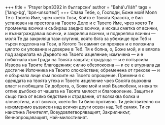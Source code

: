 +++
title = 'Prayer bpn3392 in български'
author = "Bahá'u'lláh"
tags = ['lang-bg', 'bpn-unsorted']
+++
Слава Тебе, о, Господи, Боже мой! Моля Те с Твоето Име, чрез което Този, Който е Твоята Красота, е бил установен на престола на Твоето Дело и с Твоето Име, чрез което Ти променяш всички и събираш заедно всички, и искаш сметка от всички, и възнаграждаваш всички, и закриляш всички, и подкрепяш всички — моля Те да закриляш тази слугиня, която бяга за убежище при Теб и търси подслона на Този, в Когото Ти самият си проявен и е положила цялото си упование и доверие в Теб.
Тя е болна, о, Боже мой, и е влязла под закрилата на Дървото на Твоето изцеление; измъчена — и е побягнала към Града на Твоята защита; страдаща — и е потърсила Извора на Твоите благодеяния; силно обезпокоена — и се е втурнала да достигне Източника на Твоето спокойствие; обременена от грехове — и е обърнала лице към покоите на Твоето опрощение.
Премени я с одеждата на твоята утеха и Твоето изцеление чрез Своята върховна власт и любящата Си доброта, о, Боже мой и мой Възлюбени, и нека тя отпие дълбоко от чашата на Твоята милост и благоволение. Защити я също така от всяко бедствие и страдание, от всякаква болка и злочестина, и от всичко, което би Ти било противно.
Ти действително си неизмеримо възвисен над всички други освен над Теб самия. Ти си наистина Лечителят, Всеудовлетворяващият, Закрилникът, Вечнопрощаващият, Най-милостивият.
